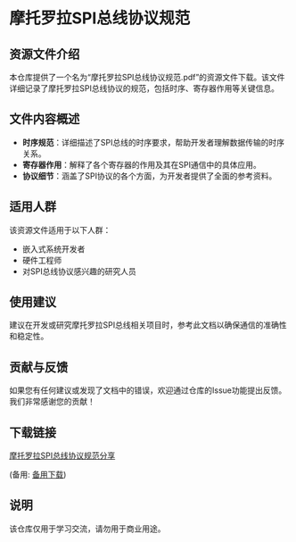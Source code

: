 # 摩托罗拉SPI总线协议规范

## 资源文件介绍

本仓库提供了一个名为“摩托罗拉SPI总线协议规范.pdf”的资源文件下载。该文件详细记录了摩托罗拉SPI总线协议的规范，包括时序、寄存器作用等关键信息。

## 文件内容概述

- **时序规范**：详细描述了SPI总线的时序要求，帮助开发者理解数据传输的时序关系。
- **寄存器作用**：解释了各个寄存器的作用及其在SPI通信中的具体应用。
- **协议细节**：涵盖了SPI协议的各个方面，为开发者提供了全面的参考资料。

## 适用人群

该资源文件适用于以下人群：

- 嵌入式系统开发者
- 硬件工程师
- 对SPI总线协议感兴趣的研究人员

## 使用建议

建议在开发或研究摩托罗拉SPI总线相关项目时，参考此文档以确保通信的准确性和稳定性。

## 贡献与反馈

如果您有任何建议或发现了文档中的错误，欢迎通过仓库的Issue功能提出反馈。我们非常感谢您的贡献！

## 下载链接
[摩托罗拉SPI总线协议规范分享](https://pan.quark.cn/s/30b9fceeeb3e) 

(备用: [备用下载](https://pan.baidu.com/s/1OWXcABXhTlI_f49BCcAhPw?pwd=1234))

## 说明

该仓库仅用于学习交流，请勿用于商业用途。
